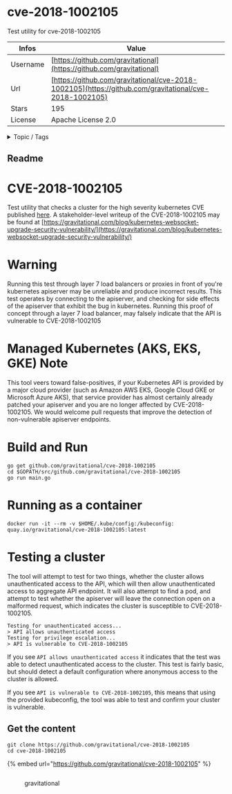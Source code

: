 # cve-2018-1002105

Test utility for cve-2018-1002105

| Infos    | Value                                                              |
| -------- | -------------------------------------------------------------------|
| Username | [https://github.com/gravitational](https://github.com/gravitational) |
| Url      | [https://github.com/gravitational/cve-2018-1002105](https://github.com/gravitational/cve-2018-1002105)                                               |
| Stars    | 195                                                          |
| License  | Apache License 2.0                                                        |

<details>

<summary>Topic / Tags</summary>



</details>

## Readme

# CVE-2018-1002105

Test utility that checks a cluster for the high severity kubernetes CVE published [here](https://github.com/kubernetes/kubernetes/issues/71411). A stakeholder-level writeup of the CVE-2018-1002105 may be found at [https://gravitational.com/blog/kubernetes-websocket-upgrade-security-vulnerability/](https://gravitational.com/blog/kubernetes-websocket-upgrade-security-vulnerability/) 

# Warning
Running this test through layer 7 load balancers or proxies in front of you're kubernetes apiserver may be unreliable and produce incorrect results.
This test operates by connecting to the apiserver, and checking for side effects of the apiserver that exhibit the bug in kubernetes.
Running this proof of concept through a layer 7 load balancer, may falsely indicate that the API is vulnerable to CVE-2018-1002105

# Managed Kubernetes (AKS, EKS, GKE) Note
This tool veers toward false-positives, if your Kubernetes API is provided by a major cloud provider (such as Amazon AWS EKS, Google Cloud GKE or Microsoft Azure AKS), that service provider has almost certainly already patched your apiserver and you are no longer affected by CVE-2018-1002105. We would welcome pull requests that improve the detection of non-vulnerable apiserver endpoints.

# Build and Run

```
go get github.com/gravitational/cve-2018-1002105
cd $GOPATH/src/github.com/gravitational/cve-2018-1002105
go run main.go
```

# Running as a container
```
docker run -it --rm -v $HOME/.kube/config:/kubeconfig: quay.io/gravitational/cve-2018-1002105:latest
```

# Testing a cluster

The tool will attempt to test for two things, whether the cluster allows unauthenticated access to the API, which will then allow unauthenticated access to aggregate API endpoint. It will also attempt to find a pod, and attempt to test whether the apiserver will leave the connection open on a malformed request, which indicates the cluster is susceptible to CVE-2018-1002105.

```
Testing for unauthenticated access...
> API allows unauthenticated access
Testing for privilege escalation...
> API is vulnerable to CVE-2018-1002105
```

If you see `API allows unauthenticated access` it indicates that the test was able to detect unauthenticated access to the cluster. This test is fairly basic, but should detect a default configuration where anonymous access to the cluster is allowed.


If you see `API is vulnerable to CVE-2018-1002105`, this means that using the provided kubeconfig, the tool was able to test and confirm your cluster is vulnerable. 



## Get the content

```
git clone https://github.com/gravitational/cve-2018-1002105
cd cve-2018-1002105
```

{% embed url="https://github.com/gravitational/cve-2018-1002105" %}

<figure><img src="https://avatars.githubusercontent.com/u/10781132?v=4" alt=""><figcaption><p>gravitational</p></figcaption></figure>
